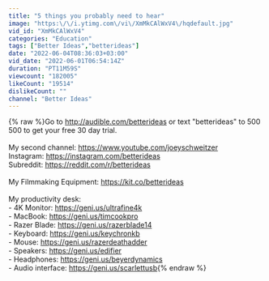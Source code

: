 ```yaml
---
title: "5 things you probably need to hear"
image: "https:\/\/i.ytimg.com\/vi\/XmMkCAlWxV4\/hqdefault.jpg"
vid_id: "XmMkCAlWxV4"
categories: "Education"
tags: ["Better Ideas","betterideas"]
date: "2022-06-04T08:36:03+03:00"
vid_date: "2022-06-01T06:54:14Z"
duration: "PT11M59S"
viewcount: "182005"
likeCount: "19514"
dislikeCount: ""
channel: "Better Ideas"
---
```

{% raw %}Go to <a rel="nofollow" target="blank" href="http://audible.com/betterideas">http://audible.com/betterideas</a> or text &quot;betterideas&quot; to 500 500 to get your free 30 day trial.<br /><br />My second channel: <a rel="nofollow" target="blank" href="https://www.youtube.com/joeyschweitzer">https://www.youtube.com/joeyschweitzer</a><br />Instagram: <a rel="nofollow" target="blank" href="https://instagram.com/betterideas">https://instagram.com/betterideas</a><br />Subreddit: <a rel="nofollow" target="blank" href="https://reddit.com/r/betterideas">https://reddit.com/r/betterideas</a><br /><br />My Filmmaking Equipment: <a rel="nofollow" target="blank" href="https://kit.co/betterideas">https://kit.co/betterideas</a><br /><br />My productivity desk:<br />- 4K Monitor: <a rel="nofollow" target="blank" href="https://geni.us/ultrafine4k">https://geni.us/ultrafine4k</a><br />- MacBook: <a rel="nofollow" target="blank" href="https://geni.us/timcookpro">https://geni.us/timcookpro</a><br />- Razer Blade: <a rel="nofollow" target="blank" href="https://geni.us/razerblade14">https://geni.us/razerblade14</a><br />- Keyboard: <a rel="nofollow" target="blank" href="https://geni.us/keychronkb">https://geni.us/keychronkb</a><br />- Mouse: <a rel="nofollow" target="blank" href="https://geni.us/razerdeathadder">https://geni.us/razerdeathadder</a><br />- Speakers: <a rel="nofollow" target="blank" href="https://geni.us/edifier">https://geni.us/edifier</a><br />- Headphones: <a rel="nofollow" target="blank" href="https://geni.us/beyerdynamics">https://geni.us/beyerdynamics</a><br />- Audio interface: <a rel="nofollow" target="blank" href="https://geni.us/scarlettusb">https://geni.us/scarlettusb</a>{% endraw %}
